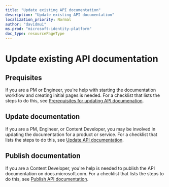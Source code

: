```yaml
---
title: "Update existing API documentation"
description: "Update existing API documentation"
localization_priority: Normal
author: "davidmu1"
ms.prod: "microsoft-identity-platform"
doc_type: resourcePageType
---
```


# Update existing API documentation

## Prequisites

If you are a PM or Engineer, you're help with starting the documentation workflow and creating initial pages is needed. For a checklist that lists the steps to do this, see [Prerequisites for updating API documenation](graph-prerequisites-existing.md).

## Update documentation

If you are a PM, Engineer, or Content Developer, you may be involved in updating the documentation for a product or service. For a checklist that lists the steps to do this, see [Update API documentation](graph-update-content.md).

## Publish documentation

If you are a Content Developer, you're help is needed to publish the API documentation on docs.microsoft.com. For a checklist that lists the steps to do this, see [Publish API documentation](graph-publish.md).

